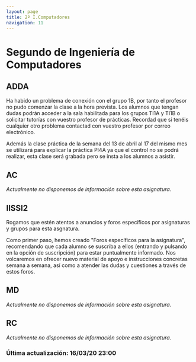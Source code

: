 ```yaml
---
layout: page
title: 2º I.Computadores
navigation: 11
---
```


# Segundo de Ingeniería de Computadores

## ADDA

Ha habido un problema de conexión con el grupo 1B, por tanto el profesor no pudo comenzar la clase a la hora prevista. Los alumnos que tengan dudas podrán acceder a la sala habilitada para los grupos TI1A y TI1B o solicitar tutorías con vuestro profesor de prácticas. Recordad que si tenéis cualquier otro problema contactad con vuestro profesor por correo electrónico.

Además la clase práctica de la semana del 13 de abril al 17 del mismo mes se utilizará para explicar la práctica PI4A ya que el control no se podrá realizar, esta clase será grabada pero se insta a los alumnos a asistir.

## AC
*Actualmente no disponemos de información sobre esta asignatura.*
## IISSI2

Rogamos que estén atentos a anuncios y foros específicos por asignaturas y grupos para esta asgnatura.

Como primer paso, hemos creado "Foros específicos para la asignatura", recomendando que cada alumno se suscriba a ellos (entrando y pulsando en la opción de suscripción) para estar puntualmente informado. Nos volcaremos en ofrecer nuevo material de apoyo e instrucciones concretas semana a semana, así como a atender las dudas y cuestiones a través de estos foros.


## MD
*Actualmente no disponemos de información sobre esta asignatura.*
## RC
*Actualmente no disponemos de información sobre esta asignatura.*

### Última actualización: 16/03/20 23:00
